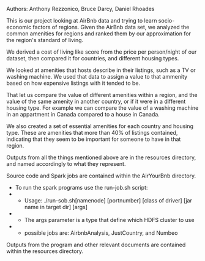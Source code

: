 Authors: Anthony Rezzonico, Bruce Darcy, Daniel Rhoades

This is our project looking at AirBnb data and trying to learn socio-economic factors of regions.
Given the AirBnb data set, we analyzed the common amenities for regions and ranked them by our approximation for the region's standard of living.

We derived a cost of living like score from the price per person/night of our dataset, then compared it for countries, and different housing types.

We looked at amenities that hosts describe in their listings, such as a TV or washing machine. We used that data to assign a value to that ammenity based on how expensive listings with it tended to be.

That let us compare the value of different amenities within a region, and the value of the same amenity in another country, or if it were in a different housing type. For example we can compare the value of a washing machine in an appartment in Canada compared to a house in Canada.

We also created a set of essential amenities for each country and housing type. These are amenities that more than 40% of listings contained, indicating that they seem to be important for someone to have in that region. 

Outputs from all the things mentioned above are in the resources directory, and named accordingly to what they represent.

Source code and Spark jobs are contained within the AirYourBnb directory.
* To run the spark programs use the run-job.sh script:
* * Usage: ./run-sob.sh[namenode] [portnumber] [class of driver] [jar name in target dir] [args]
* * The args parameter is a type that define which HDFS cluster to use
* * possible jobs are: AirbnbAnalysis, JustCountry, and Numbeo

Outputs from the program and other relevant documents are contained within the resources directory.

